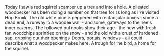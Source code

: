 Today I saw a red squirrel scamper up a tree and into a hole.  A pileated woodpecker has been doing a number on that tree for as long as I've visited Hop Brook.  The old white pine is peppered with rectangular boxes - some a dead end, a runway to a wooden wall - and some, gateways to the tree's inner caverns.  The hollowed out nooks show their age - the new with fresh tan woodchips sprinkled on the snow - and the old with a crust of hardened sap, dripping out their openings.  Doors, portals, windows - all could describe what a woodpecker makes here.  A trough for the bird, a home for the squirrel.
